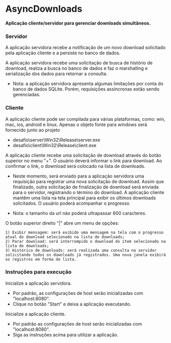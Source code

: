 # AsyncDownloads

<p><b>Aplicação cliente/servidor para gerenciar downloads simultâneos.</b></p>

<h3>Servidor</h3>

A aplicação servidora recebe a notificação de um novo download solicitado pela aplicação cliente e a persiste no banco de dados.

A aplicação servidora recebe uma solicitação de busca de histório de download, realiza a busca no banco de dados e faz o marshalling e serialização dos dados para retornar a consulta.

  * Nota: a aplicação servidora apresenta algumas limitações por conta do banco de dados SQLite. Porém, requisições assíncronas estão sendo gerenciadas.

<h3>Cliente</h3>

A aplicação cliente pode ser compilada para várias plataformas, como: win, mac, ios, android e linux. Apenas o objeto fonte para windows será fornecido junto ao projeto
 - desafio\server\Win32\Release\server.exe
 - desafio\client\Win32\Release\client.exe

A aplicação cliente recebe uma solicitação de download através do botão superior no menu "+". O usuário deverá informar o link para download. Ao confirmar o link, o download será colocado na lista de downloads.
 - Neste momento, será enviado para a aplicação servidora uma requisição para registrar uma nova solicitação de download. Assim que finalizado, outra solicitação de finalização de download será enviada para o servidor, registrando o término do download.
A aplicação cliente mantêm uma lista na tela principal para exibir os últimos downloads solicitados. O usuário poderá acompanhar o progresso.

* Nota: o tamanho da url não poderá ultrapassar 600 caracteres.

O botão superior direito "|" abre um menu de opções: 

    1) Exibir mensagem: será exibido uma mensagem na tela com o progresso atual do download selecionado na lista de downloads;
    2) Parar download: será interrompido o download do item selecionado na lista de downloads; 
    3) Histórico de downloads: será realizada uma consulta no servidor solicitando todos os downloads já registrados. Uma nova janela exibirá os registros em forma de lista.
 
<h3>Instruções para execução</h3>

Inicialize a aplicação servidora.
 - Por padrão, as configurações de host serão inicializadas com "localhost:8080". 
 - Clique no botão "Start" e deixa a aplicação executando.
 
Inicialize a aplicação cliente.
 - Por padrão as configurações de host serão inicializadas com "localhost:8080".
 - Siga as instruções acima para utilizar a aplicação.
